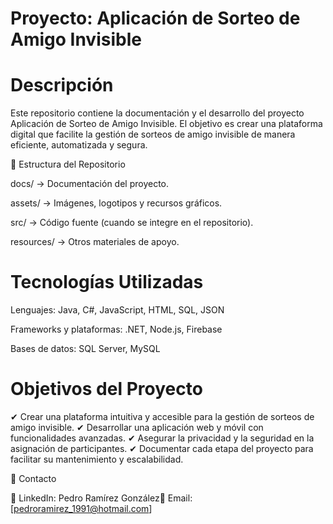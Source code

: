# Proyecto: Aplicación de Sorteo de Amigo Invisible

# Descripción

Este repositorio contiene la documentación y el desarrollo del proyecto Aplicación de Sorteo de Amigo Invisible. El objetivo es crear una plataforma digital que facilite la gestión de sorteos de amigo invisible de manera eficiente, automatizada y segura.

📂 Estructura del Repositorio

docs/ → Documentación del proyecto.

assets/ → Imágenes, logotipos y recursos gráficos.

src/ → Código fuente (cuando se integre en el repositorio).

resources/ → Otros materiales de apoyo.

# Tecnologías Utilizadas

Lenguajes: Java, C#, JavaScript, HTML, SQL, JSON

Frameworks y plataformas: .NET, Node.js, Firebase

Bases de datos: SQL Server, MySQL

# Objetivos del Proyecto

✔ Crear una plataforma intuitiva y accesible para la gestión de sorteos de amigo invisible.
✔ Desarrollar una aplicación web y móvil con funcionalidades avanzadas.
✔ Asegurar la privacidad y la seguridad en la asignación de participantes.
✔ Documentar cada etapa del proyecto para facilitar su mantenimiento y escalabilidad.


🔗 Contacto

📍 LinkedIn: Pedro Ramírez González📧 Email: [pedroramirez_1991@hotmail.com]
